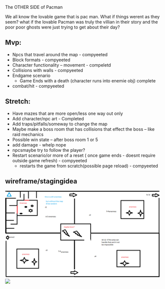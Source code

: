 The OTHER SIDE of Pacman

We all know the lovable game that is pac man. What if things werent as they seem? what if the lovable Pacman was truly the villian in their story and the poor poor ghosts were just trying to get about their day?




## Mvp:
* Npcs that travel around the map - compyeeted
* Block formats - compyeeted
* Character functionality – movement - compeletd
* Collisions with walls - compyeeted
* Endgame scenario
    * Game Ends with a death (character runs into enemie obj) complete     
* combat/hit - compyeeted

## Stretch:
* Have mazes that are more open/less one way out only
* Add character/npc art - Completed
* Add traps/pitfalls/someway to change the map
* Maybe make a boss room that has collisions that effect the boss – like raid mechanics
* Possible win state – after boss room 1 or 5
* add damage - whelp nope
* npcsmaybe try to follow the player?
* Restart scenario/or more of a reset ( once game ends - doesnt require outside game refresh) - compyeeted
    * restarts the game from scratch(possible page reload) - compyeeted

## wireframe/stagingidea
![](/wireframe/mazes.png)
![](/wireframe/basics)